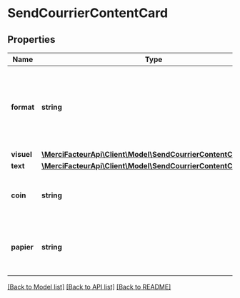 # SendCourrierContentCard

## Properties

| Name       | Type                                                                                         | Description                                                                     | Notes      |
| ---------- | -------------------------------------------------------------------------------------------- | ------------------------------------------------------------------------------- | ---------- |
| **format** | **string**                                                                                   | Format de la carte : postcard, naked-postcard, classic, folded, large, large-a4 | [optional] |
| **visuel** | [**\MerciFacteurApi\Client\Model\SendCourrierContentCardVisuel**](SendCourrierContentCardVisuel.md) |                                                                                 | [optional] |
| **text**   | [**\MerciFacteurApi\Client\Model\SendCourrierContentCardText**](SendCourrierContentCardText.md)     |                                                                                 | [optional] |
| **coin**   | **string**                                                                                   | Type de coins de la carte (arrondi ou carre)                                    | [optional] |
| **papier** | **string**                                                                                   | Type de papier de la carte (classic, nacre ou creation)                         | [optional] |

[[Back to Model list]](../../README.md#documentation-for-models) [[Back to API list]](../../README.md#documentation-for-api-endpoints) [[Back to README]](../../README.md)
